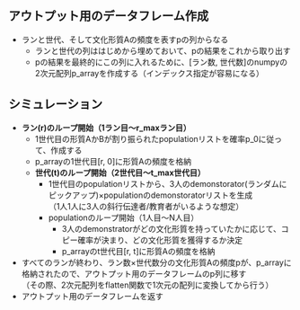 ## アウトプット用のデータフレーム作成
- ランと世代、そして文化形質Aの頻度を表すpの列からなる
    - ランと世代の列ははじめから埋めておいて、pの結果をこれから取り出す
    - pの結果を最終的にこの列に入れるために、[ラン数, 世代数]のnumpyの2次元配列p_arrayを作成する（インデックス指定が容易になる）
## シミュレーション
- **ラン(r)のループ開始（1ラン目～r_maxラン目）**
    - 1世代目の形質AかBが割り振られたpopulationリストを確率p_0に従って、作成する
    - p_arrayの1世代目[r, 0]に形質Aの頻度を格納
    - **世代(t)のループ開始（2世代目～t_max世代目）**
         - 1世代目のpopulationリストから、3人のdemonstorator(ランダムにピックアップ)×populationのdemonstoratorリストを生成<br>（1人1人に3人の斜行伝達者/教育者がいるような想定）
         - populationのループ開始（1人目～N人目）
              - 3人のdemonstratorがどの文化形質を持っていたかに応じて、コピー確率が決まり、どの文化形質を獲得するか決定
              - p_arrayのt世代目[r, t]に形質Aの頻度を格納
- すべてのランが終わり、ラン数×世代数分の文化形質Aの頻度pが、p_arrayに格納されたので、アウトプット用のデータフレームのp列に移す<br>（その際、2次元配列をflatten関数で1次元の配列に変換してから行う）
- アウトプット用のデータフレームを返す

